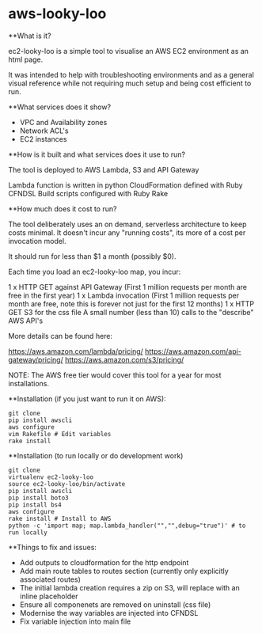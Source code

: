 # aws-looky-loo

**What is it?

ec2-looky-loo is a simple tool to visualise an AWS EC2 environment as an html page.

It was intended to help with troubleshooting environments and as a general visual reference while not requiring much setup and being cost efficient to run.

**What services does it show?
* VPC and Availability zones
* Network ACL's
* EC2 instances

**How is it built and what services does it use to run?

The tool is deployed to AWS Lambda, S3 and API Gateway

Lambda function is written in python
CloudFormation defined with Ruby CFNDSL
Build scripts configured with Ruby Rake

**How much does it cost to run?

The tool deliberately uses an on demand, serverless architecture to keep costs minimal. It doesn't incur any "running costs", its more of a cost per invocation model.

It should run for less than $1 a month (possibly $0).

Each time you load an ec2-looky-loo map, you incur:

1 x HTTP GET against API Gateway (First 1 million requests per month are free in the first year)
1 x Lambda invocation (First 1 million requests per month are free, note this is forever not just for the first 12 months)
1 x HTTP GET S3 for the css file
A small number (less than 10) calls to the "describe" AWS API's

More details can be found here:

https://aws.amazon.com/lambda/pricing/
https://aws.amazon.com/api-gateway/pricing/
https://aws.amazon.com/s3/pricing/

NOTE: The AWS free tier would cover this tool for a year for most installations.

**Installation (if you just want to run it on AWS):

    git clone
    pip install awscli
    aws configure
    vim Rakefile # Edit variables
    rake install

**Installation (to run locally or do development work)

    git clone
    virtualenv ec2-looky-loo
    source ec2-looky-loo/bin/activate
    pip install awscli
    pip install boto3
    pip install bs4
    aws configure
    rake install # Install to AWS
    python -c 'import map; map.lambda_handler("","",debug="true")' # to run locally

**Things to fix and issues:
* Add outputs to cloudformation for the http endpoint
* Add main route tables to routes section (currently only explicitly associated routes)
* The initial lambda creation requires a zip on S3, will replace with an inline placeholder
* Ensure all componenets are removed on uninstall (css file)
* Modernise the way variables are injected into CFNDSL
* Fix variable injection into main file
